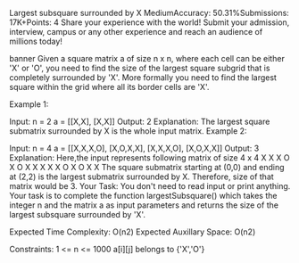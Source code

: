 Largest subsquare surrounded by X
MediumAccuracy: 50.31%Submissions: 17K+Points: 4
Share your experience with the world! Submit your admission, interview, campus or any other experience and reach an audience of millions today!

banner
Given a square matrix a of size n x n, where each cell can be either 'X' or 'O', you need to find the size of the largest square subgrid that is completely surrounded by 'X'. More formally you need to find the largest square within the grid where all its border cells are 'X'.

Example 1:

Input:
n = 2
a = [[X,X],
     [X,X]]
Output:
2
Explanation:
The largest square submatrix 
surrounded by X is the whole 
input matrix.
Example 2:

Input:
n = 4
a = [[X,X,X,O],
     [X,O,X,X],
     [X,X,X,O],
     [X,O,X,X]]
Output:
3
Explanation:
Here,the input represents following 
matrix of size 4 x 4
X X X O
X O X X
X X X O
X O X X
The square submatrix starting at 
(0,0) and ending at (2,2) is the 
largest submatrix surrounded by X.
Therefore, size of that matrix would be 3.
Your Task:
You don't need to read input or print anything. Your task is to complete the function largestSubsquare() which takes the integer n and the matrix a as input parameters and returns the size of the largest subsquare surrounded by 'X'.

Expected Time Complexity: O(n2)
Expected Auxillary Space: O(n2)

Constraints:
1 <= n <= 1000
a[i][j] belongs to {'X','O'} 

